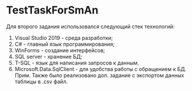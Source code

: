 # TestTaskForSmAn
Для второго задания использовался следующий стек технологий: 
  1. Visual Studio 2019 - среда разработки;
  2. C# - главный язык программирования;
  3. WinForms - создание интерфейсов;
  4. SQL server - хранение БД;
  5. T-SQL - язык для написания запросов к данным.
  6. Microsoft.Data.SqlClient - для удобства работы с обращением к БД.
Прим. Также было реализовано доп. задание с экспортом данных таблицы в .csv файл.
